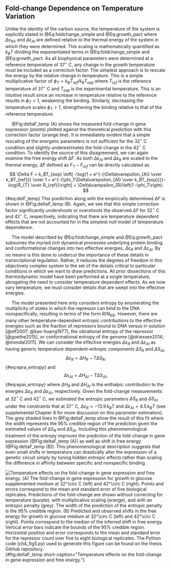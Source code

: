## Fold-change Dependence on Temperature Variation

Unlike the identity of the carbon source, the temperature of the system
is explicitly stated in @Eq:foldchange_simple and @Eq:growth_pact
where $\Delta\varepsilon_{RA}$ and $\Delta\varepsilon_{AI}$ are defined
relative to the thermal energy of the system in which they were
determined. This scaling is mathematically quantified as $k_BT$ dividing
the exponentiated terms in @Eq:foldchange_simple  and @Eq:growth_pact. As
all biophysical parameters were determined at a reference temperature of
37$^\circ$ C, any change in the growth temperature must be included as a
correction factor. The simplest approach is to rescale the energy by the
relative change in temperature. This is a simple multiplicative factor
of $\phi_T = k_BT_{ref} / k_BT_{exp}$ where $T_{ref}$ is the reference temperature of
37$^\circ$ C and $T_{exp}$ is the experimental temperature. This is an
intuitive result since an increase in temperature relative to the
reference results in $\phi_T < 1$, weakening the binding. Similarly,
decreasing the temperature scales $\phi_T > 1$, strengthening the
binding relative to that of the reference temperature.

&nbsp;&nbsp;&nbsp;&nbsp;&nbsp;@Fig:deltaF_temp (A) shows the measured fold-change in gene
expression (points) plotted against the theoretical prediction with this
correction factor (orange line). It is immediately evident that a simple
rescaling of the energetic parameters is not sufficient for the
32$^\circ$ C condition and slightly underestimates the fold-change in
the 42$^\circ$ C condition. To identify the source of this disagreement,
we can again examine the free energy shift $\Delta F$. As both
$\Delta\varepsilon_{AI}$ and $\Delta\varepsilon_{R}$ are scaled to the
thermal energy, $\Delta F$ defined as $F_{T} - F_{ref}$ can be directly
calculated as
$$
\Delta F = k_BT_{exp} \left[ -\log{1 + e^{-{\Delta\varepsilon_{AI} \over
 k_BT_{ref}}} \over 1 + e^{-{\phi_T\Delta\varepsilon_{AI} \over
 k_BT_{exp}}}}- \log{R_{T} \over R_{ref}}\right] +
 \Delta\varepsilon_{R}\left(1 -\phi_T\right).
$${#eq:delF_temp}
This prediction along with the empirically determined $\Delta F$ is
shown in @Fig:deltaF_temp (B). Again, we see that this simple
correction factor significantly undershoots or overshoots the observed
$\Delta F$ for 32$^\circ$ C and 42$^\circ$ C, respectively, indicating
that there are temperature dependent effects that are not accounted for
in the simplest null model of temperature dependence.

&nbsp;&nbsp;&nbsp;&nbsp;&nbsp;The model described by @Eq:foldchange_simple
and @Eq:growth_pact subsumes the myriad rich dynamical processes
underlying protein binding and conformational changes into two effective
energies, $\Delta\varepsilon_{R}$ and $\Delta\varepsilon_{AI}$. By no means
is this done to undercut the importance of these details in transcriptional
regulation. Rather, it reduces the degrees of freedom in this objectively
complex system to the set of the details critical to particular conditions in
which we want to draw predictions. All prior dissections of this
thermodynamic model have been performed at a single temperature, abrogating
the need to consider temperature dependent effects. As we now vary
temperature, we must consider details that are swept into the effective
energies.

&nbsp;&nbsp;&nbsp;&nbsp;&nbsp;The model presented here only considers entropy by enumerating the
multiplicity of states in which the repressor can bind to the DNA
nonspecifically, resulting in terms of the form ${R / N_{NS}}$.
However, there are many other temperature-dependent entropic
contributions to the effective energies such as the fraction of
repressors bound to DNA versus in solution [@elf2007; @kao-huang1977],
the vibrational entropy of the repressor [@goethe2015], or
conformational entropy of the genome [@driessen2014; @mondal2011]. We
can consider the effective energies $\Delta\varepsilon_R$ and
$\Delta\varepsilon_{AI}$ as having generic temperature
dependent-entropic components $\Delta S_{R}$ and $\Delta S_{AI}$,
$$
\Delta\varepsilon_R = \Delta H_R - T\Delta S_{R}, 
$${#eq:epra_entropy}
and
$$
\Delta\varepsilon_{AI} = \Delta H_{AI} - T \Delta S_{AI},
$${#eq:epai_entropy}
where $\Delta H_R$ and $\Delta H_{AI}$ is the enthalpic contribution to the energies $\Delta\varepsilon_R$ and
$\Delta\varepsilon_{AI}$, respectively. Given the fold-change
measurements at 32$^\circ$ C and 42$^\circ$ C, we estimated the entropic
parameters $\Delta S_R$ and $\Delta S_ {AI}$ under the constraints that
at 37$^\circ$ C, $\Delta\varepsilon_R = -13.9\, k_BT$ and
$\Delta\varepsilon_{AI} = 4.5\,k_BT$ (see supplemental Chapter 8 for more
discussion on this parameter estimation). The grey shaded lines in 
@Fig:deltaF_temp show the result of this fit where the width
represents the 95\% credible region of the prediction given the estimated
values of $\Delta S_R$ and $\Delta S_{AI}$. Including this
phenomenological treatment of the entropy improves the prediction of the
fold-change in gene expression (@Fig:deltaF_temp (A)) as well as shift in free energy
(@Fig:deltaF_temp (B)). This phenomenological description
suggests that even small shifts in temperature can drastically alter the
expression of a genetic circuit simply by tuning hidden entropic effects
rather than scaling the difference in affinity between specific and
nonspecific binding.

![**Temperature effects on the fold-change in gene expression and free energy.**
(A) The fold-change in gene expression for growth in glucose supplemented medium
at 32$^\circ$ C (left) and 42$^\circ$ C (right). Points and errors correspond to
the mean and standard error of five biological replicates. Predictions of the
fold-change are shown without correcting for temperature (purple), with
multiplicative scaling (orange), and with an entropic penalty (grey). The width
of the prediction of the entropic penalty is the 95\% credible region. (B)
Predicted and observed shifts in the free energy  for growth in glucose medium
at 32$^\circ$ C (left) and 42$^\circ$ C (right). Points correspond to the median
of the inferred shift in free energy. Vertical error bars indicate the bounds of
the 95\% credible region. Horizontal position and error corresponds to the mean
and standard error for the repressor count over five to eight biological
replicates. The [Python code
(`ch4_fig5.py`)](https://github.com/gchure/phd/blob/master/src/chapter_04/code/ch4_fig5.py)
used to generate this figure can be found on the thesis [GitHub
repository](https://github.com/gchure/phd).](ch4_fig5){#fig:deltaF_temp short-caption="Temperature effects on the
fold-change in gene expression and free energy."}
